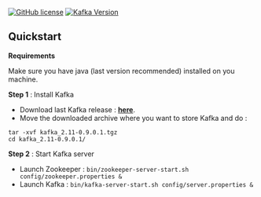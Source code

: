 [![GitHub license](https://img.shields.io/github/license/mashape/apistatus.svg)](https://github.com/r0perice/learn-storm-fr/blob/master/LICENSE) [![Kafka Version](https://img.shields.io/badge/Kafka%20API-0.9.0.1-green.svg)](https://kafka.apache.org/090/javadoc/index.html?org/apache/kafka/clients/)


## Quickstart  
  
**Requirements**

Make sure you have java (last version recommended) installed on you machine.

**Step 1** : Install Kafka  
* Download last Kafka release : [**here**](http://apache.websitebeheerjd.nl/kafka/0.9.0.1/kafka_2.11-0.9.0.1.tgz).
* Move the downloaded archive where you want to store Kafka and do :
```
tar -xvf kafka_2.11-0.9.0.1.tgz
cd kafka_2.11-0.9.0.1/
```

**Step 2** : Start Kafka server
* Launch Zookeeper : ```bin/zookeeper-server-start.sh config/zookeeper.properties &```
* Launch Kafka : ```bin/kafka-server-start.sh config/server.properties &```
